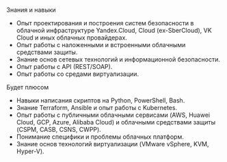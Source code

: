 Знания и навыки

- Опыт проектирования и построения систем безопасности в облачной инфраструктуре Yandex.Cloud, Cloud (ex-SberCloud), VK Cloud и иных облачных провайдерах.
- Опыт работы с наложенными и встроенными облачными средствами защиты.
- Знание основ сетевых технологий и информационной безопасности.
- Опыт работы с API (REST/SOAP).
- Опыт работы со средами виртуализации.

Будет плюсом

- Навыки написания скриптов на Python, PowerShell, Bash.
- Знание Terraform, Ansible и опыт работы с Kubernetes.
- Опыт работы с публичными облачными сервисами (AWS, Huawei Cloud, GCP, Azure, Alibaba Cloud) и облачными средствами защиты (CSPM, CASB, CSNS, CWPP).
- Понимание специфики и проблемы облачных платформ.
- Знание основ технологий виртуализации (VMware vSphere, KVM, Hyper-V).